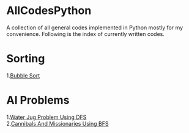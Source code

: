 # AllCodesPython
A collection of all general codes implemented in Python mostly for my convenience. 
Following is the index of currently written codes. 

# Sorting
1.[Bubble Sort](Sorting/BubbleSort.py)

# AI Problems
1.[Water Jug Problem Using DFS](https://github.com/Sudhanva1999/WaterJug_Problem_Python-/blob/master/Water_Jug_PythonMy.py)\
2.[Cannibals And Missionaries Using BFS](https://github.com/Sudhanva1999/CannibalsAndMissionaries_Python-/blob/master/Missionaries%20and%20Cannibals%20Python.py)


